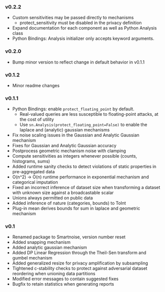 ### v0.2.2
* Custom sensitivities may be passed directly to mechanisms
    - protect_sensitivity must be disabled in the privacy definition
* Expand documentation for each component as well as Python Analysis class
* Python Bindings: Analysis initializer only accepts keyword arguments.

### v0.2.0
* Bump minor version to reflect change in default behavior in v0.1.1

### v0.1.2
* Minor readme changes

### v0.1.1
* Python Bindings: enable `protect_floating_point` by default. 
    - Real-valued queries are less susceptible to floating-point attacks, at the cost of utility 
    - Use `sn.Analysis(protect_floating_point=False)` to enable the laplace and (analytic) gaussian mechanisms 
* Fix noise scaling issues in the Gaussian and Analytic Gaussian mechanism
* Fixes for Gaussian and Analytic Gaussian accuracy
* Postprocess geometric mechanism noise with clamping
* Compute sensitivities as integers whenever possible (counts, histograms, sums)
* Added runtime sanity checks to detect violations of static properties in pre-aggregated data
* O(n^2) -> O(n) runtime performance in exponential mechanism and categorical imputation
* Fixed an incorrect inference of dataset size when transforming a dataset with unknown size against a broadcastable scalar
* Unions always permitted on public data
* Added inference of nature (categories, bounds) to ToInt
* Plug-in mean derives bounds for sum in laplace and geometric mechanism

### v0.1
* Renamed package to Smartnoise, version number reset
* Added snapping mechanism
* Added analytic gaussian mechanism
* Added DP Linear Regression through the Theil-Sen transform and gumbel mechanism
* Added generalized resize for privacy amplification by subsampling
* Tightened c-stability checks to protect against adversarial dataset reordering when unioning data partitions
* Modified error messages to contain suggested fixes
* Bugfix to retain statistics when generating reports
